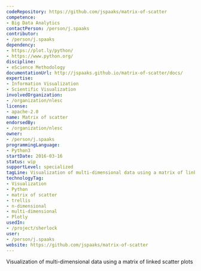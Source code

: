 ```yaml
---
codeRepository: https://github.com/jspaaks/matrix-of-scatter
competence:
- Big Data Analytics
contactPerson: /person/j.spaaks
contributor:
- /person/j.spaaks
dependency:
- https://plot.ly/python/
- https://www.python.org/
discipline:
- eScience Methodology
documentationUrl: http://jspaaks.github.io/matrix-of-scatter/docs/
expertise:
- Information Visualization
- Scientific Visualization
involvedOrganization:
- /organization/nlesc
license:
- apache-2.0
name: Matrix of scatter
endorsedBy:
- /organization/nlesc
owner:
- /person/j.spaaks
programmingLanguage:
- Python3
startDate: 2016-03-16
status: wip
supportLevel: specialized
tagLine: Visualization of multi-dimensional data using a matrix of linked scatter plots.
technologyTag:
- Visualization
- Python
- matrix of scatter
- trellis
- n-dimensional
- multi-dimensional
- Plotly
usedIn:
- /project/sherlock
user:
- /person/j.spaaks
website: https://github.com/jspaaks/matrix-of-scatter
---
```

Visualization of multi-dimensional data using a matrix of linked scatter plots
